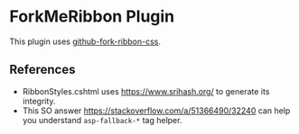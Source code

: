 ﻿# ForkMeRibbon Plugin

This plugin uses [github-fork-ribbon-css](https://github.com/simonwhitaker/github-fork-ribbon-css).

## References

- RibbonStyles.cshtml uses https://www.srihash.org/ to generate its integrity.
- This SO answer https://stackoverflow.com/a/51366490/32240 can help you understand `asp-fallback-*` tag helper.